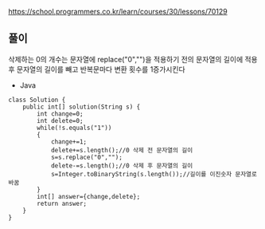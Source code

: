 https://school.programmers.co.kr/learn/courses/30/lessons/70129
## 풀이
삭제하는 0의 개수는 문자열에 replace("0","")을 적용하기 전의 문자열의 길이에 적용 후 문자열의 길이를 빼고 반복문마다 변환 횟수를 1증가시킨다
- Java
```
class Solution {
    public int[] solution(String s) {
        int change=0;
        int delete=0;
        while(!s.equals("1"))
        {
            change+=1;
            delete+=s.length();//0 삭제 전 문자열의 길이
            s=s.replace("0","");
            delete-=s.length();//0 삭제 후 문자열의 길이
            s=Integer.toBinaryString(s.length());//길이를 이진숫자 문자열로 바꿈
        }
        int[] answer={change,delete};
        return answer;
    }
}
```
